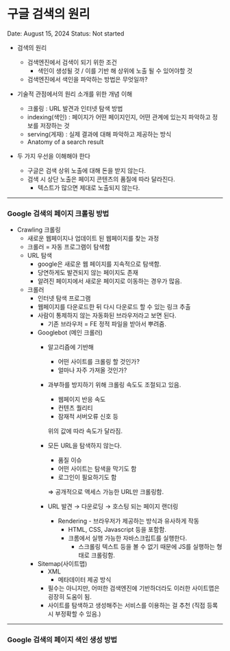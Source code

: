 # 구글 검색의 원리

Date: August 15, 2024
Status: Not started

- 검색의 원리
    - 검색엔진에서 검색이 되기 위한 조건
        - 색인이 생성될 것 / 이를 기반 해 상위에 노출 될 수 있어야할 것
    - 검색엔진에서 색인을 파악하는 방법은 무엇일까?
    
- 기술적 관점에서의 원리 소개를 위한 개념 이해
    - 크롤링 : URL 발견과 인터넷 탐색 방법
    - indexing(색인) : 페이지가 어떤 페이지인지, 어떤 관계에 있는지 파악하고 정보를 저장하는 것
    - serving(게재) : 실제 결과에 대해 파악하고 제공하는 방식
    - Anatomy of a search result

- 두 가지 우선을 이해해야 한다
    - 구글은 검색 상위 노출에 대해 돈을 받지 않는다.
    - 검색 시 상단 노출은 페이지 콘텐츠의 품질에 따라 달라진다.
        - 텍스트가 많으면 제대로 노출되지 않는다.

---

### Google 검색의 페이지 크롤링 방법

- Crawling 크롤링
    - 새로운 웹페이지나 업데이트 된 웹페이지를 찾는 과정
    - 크롤러 = 자동 프로그램이 탐색함
    - URL 탐색
        - google은 새로운 웹 페이지를 지속적으로 탐색함.
        - 당연하게도 발견되지 않는 페이지도 존재
        - 알려진 페이지에서 새로운 페이지로 이동하는 경우가 많음.
    - 크롤러
        - 인터넷 탐색 프로그램
        - 웹페이지를 다운로드한 뒤 다시 다운로드 할 수 있는 링크 추출
        - 사람이 통제하지 않는 자동화된 브라우저라고 보면 된다.
            - 기존 브라우저 = FE 정적 파일을 받아서 뿌려줌.
        - Googlebot (메인 크롤러)
            - 알고리즘에 기반해
                - 어떤 사이트를 크롤링 할 것인가?
                - 얼마나 자주 가져올 것인가?
            - 과부하를 방지하기 위해 크롤링 속도도 조절되고 있음.
                - 웹페이지 반응 속도
                - 컨텐츠 퀄리티
                - 잠재적 서버오류 신호 등
                
                위의 값에 따라 속도가 달라짐.
                
            - 모든 URL을 탐색하지 않는다.
                - 품질 이슈
                - 어떤 사이트는 탐색을 막기도 함
                - 로그인이 필요하기도 함
                
                ⇒ 공개적으로 액세스 가능한 URL만 크롤링함.
                
            
            - URL 발견 → 다운로딩 → 호스팅 되는 페이지 랜더링
                - Rendering - 브라우저가 제공하는 방식과 유사하게 작동
                    - HTML, CSS, Javascript 등을 포함함.
                    - 크롬에서 실행 가능한 자바스크립트를 실행한다.
                        - 스크롤링 텍스트 등을 볼 수 없기 때문에 JS를 실행하는 형태로 크롤링함.
        - Sitemap(사이트맵)
            - XML
                - 메타데이터 제공 방식
            - 필수는 아니지만, 어떠한 검색엔진에 기반하더라도 이러한 사이트맵은 굉장히 도움이 됨.
            - 사이트를 탐색하고 생성해주는 서비스를 이용하는 걸 추천 (직접 등록시 부정확할 수 있음.)

---

### Google 검색의 페이지 색인 생성 방법
